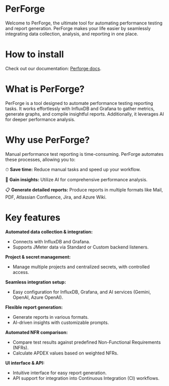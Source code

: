 # PerForge

Welcome to PerForge, the ultimate tool for automating performance testing and report generation. PerForge makes your life easier by seamlessly integrating data collection, analysis, and reporting in one place.

# How to install
Check out our documentation: [Perforge docs](https://perforge.app/docs/installation/docker).

# What is PerForge?
PerForge is a tool designed to automate performance testing reporting tasks. It works effortlessly with InfluxDB and Grafana to gather metrics, generate graphs, and compile insightful reports. Additionally, it leverages AI for deeper performance analysis.

# Why use PerForge?
Manual performance test reporting is time-consuming. PerForge automates these processes, allowing you to:

⏱ **Save time:** Reduce manual tasks and speed up your workflow.

🤖 **Gain insights:** Utilize AI for comprehensive performance analysis.

📋 **Generate detailed reports:** Produce reports in multiple formats like Mail, PDF, Atlassian Confluence, Jira, and Azure Wiki.

# Key features
**Automated data collection & integration:**
- Connects with InfluxDB and Grafana.
- Supports JMeter data via Standard or Custom backend listeners.

**Project & secret management:**
- Manage multiple projects and centralized secrets, with controlled access.

**Seamless integration setup:**
- Easy configuration for InfluxDB, Grafana, and AI services (Gemini, OpenAI, Azure OpenAI).

**Flexible report generation:**
- Generate reports in various formats.
- AI-driven insights with customizable prompts.

**Automated NFR comparison:**
- Compare test results against predefined Non-Functional Requirements (NFRs).
- Calculate APDEX values based on weighted NFRs.

**UI interface & API:**
- Intuitive interface for easy report generation.
- API support for integration into Continuous Integration (CI) workflows.

